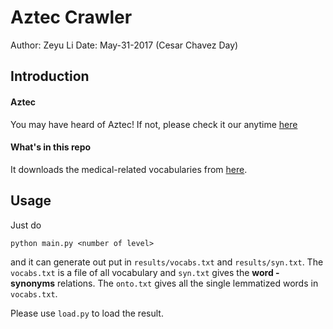 Aztec Crawler
===

Author: Zeyu Li
Date: May-31-2017 (Cesar Chavez Day)

## Introduction
#### Aztec
You may have heard of Aztec! If not, please check it our anytime [here](https://www.aztec.bio)

#### What's in this repo
It downloads the medical-related vocabularies from [here](http://bioportal.bioontology.org/ontologies/MESH/?p=classes&conceptid=http%3A%2F%2Fpurl.bioontology.org%2Fontology%2FMESH%2FD000602).

## Usage
Just do
```
python main.py <number of level>
```
and it can generate out put in `results/vocabs.txt` and `results/syn.txt`.
The `vocabs.txt` is a file of all vocabulary and `syn.txt` gives the __word - synonyms__ relations.
The `onto.txt` gives all the single lemmatized words in `vocabs.txt`.

Please use `load.py` to load the result.

